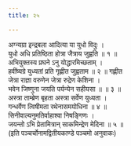 ```yaml
---
title: २५

---
```

अग्न्यग्रा इन्द्रबला आदित्या या युधो विदुः ।  
युधो अधि प्रतिष्ठिता होत्रा जैत्राय जुह्वति ॥ १ ॥  
अभियुक्तस्य प्रघने ऽनु योद्धारमिच्छताम् ।  
हवींष्यग्रे युध्यतां प्रति गृह्णीत जुह्वताम ॥ २ ॥ गह्णीत  
जेत्रा राज्ञा वरुणेन जेत्रा रुद्रेण केशिना ।  
भवेन जिष्णुना जयति पर्यन्येन सहीयसा ॥ ॥ ३ ॥  
अस्त्रा ताम्ब्रेण बृहता अस्त्रा सर्वेण युध्यता ।  
गन्धर्वेण त्विषीमता रथेनासमयोधिना ॥ ४ ॥  
सिनीवाल्यनुमतिर्वाहाश्वा निषङ्गिणः ।  
जयन्तो ऽभि प्रेतामित्रान् साकमिन्द्रेण मेदिना ॥ ५ ॥  
(इति पञ्चर्चोनामद्वितीयकाण्डे पञ्चमो अनुवाकः)  
  